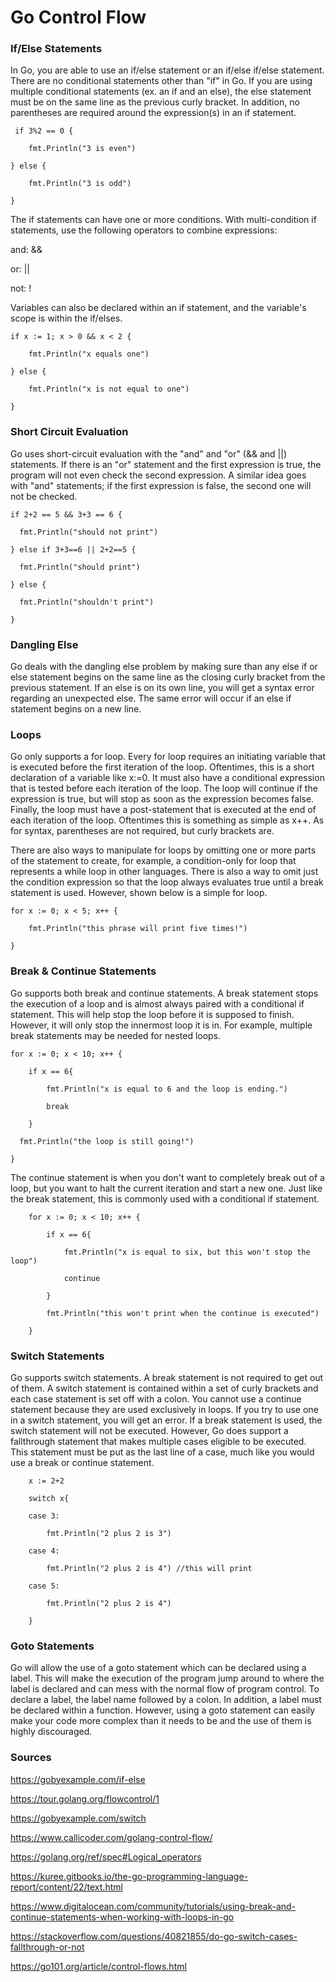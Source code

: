# Go Control Flow

### If/Else Statements
In Go, you are able to use an if/else statement or an if/else if/else statement. There are no conditional statements other than "if" in Go. If you are using multiple conditional statements (ex. an if and an else), the else statement must be on the same line as the previous curly bracket. In addition, no parentheses are required around the expression(s) in an if statement.   

```
 if 3%2 == 0 {
  
	fmt.Println("3 is even")
    
} else {
  
	fmt.Println("3 is odd")
    
}
```
  
The if statements can have one or more conditions. With multi-condition if statements, use the following operators to combine expressions:

and: &&

or: ||

not: !

Variables can also be declared within an if statement, and the variable's scope is within the if/elses.

```
if x := 1; x > 0 && x < 2 {

	fmt.Println("x equals one")
  
} else {

	fmt.Println("x is not equal to one")
  
}	
```

### Short Circuit Evaluation
Go uses short-circuit evaluation with the "and" and "or" (&& and ||) statements. If there is an "or" statement and the first expression is true, the program will not even check the second expression. A similar idea goes with "and" statements; if the first expression is false, the second one will not be checked. 

```
if 2+2 == 5 && 3+3 == 6 {
	
  fmt.Println("should not print")

} else if 3+3==6 || 2+2==5 {
	
  fmt.Println("should print")

} else {
	
  fmt.Println("shouldn't print")

}
```

### Dangling Else
Go deals with the dangling else problem by making sure than any else if or else statement begins on the same line as the closing curly bracket from the previous statement. If an else is on its own line, you will get a syntax error regarding an unexpected else. The same error will occur if an else if statement begins on a new line. 

### Loops
Go only supports a for loop. Every for loop requires an initiating variable that is executed before the first iteration of the loop. Oftentimes, this is a short declaration of a variable like x:=0. It must also have a conditional expression that is tested before each iteration of the loop. The loop will continue if the expression is true, but will stop as soon as the expression becomes false. Finally, the loop must have a post-statement that is executed at the end of each iteration of the loop. Oftentimes this is something as simple as x++. As for syntax, parentheses are not required, but curly brackets are. 

There are also ways to manipulate for loops by omitting one or more parts of the statement to create, for example, a condition-only for loop that represents a while loop in other languages. There is also a way to omit just the condition expression so that the loop always evaluates true until a break statement is used. However, shown below is a simple for loop. 

```
for x := 0; x < 5; x++ {

	fmt.Println("this phrase will print five times!")
    
}
```
  
### Break & Continue Statements
Go supports both break and continue statements. A break statement stops the execution of a loop and is almost always paired with a conditional if statement. This will help stop the loop before it is supposed to finish. However, it will only stop the innermost loop it is in. For example, multiple break statements may be needed for nested loops. 

```
for x := 0; x < 10; x++ {
  
	if x == 6{
    
		fmt.Println("x is equal to 6 and the loop is ending.")
      
		break
      
	}
    
  fmt.Println("the loop is still going!")
  
}
```
  
The continue statement is when you don't want to completely break out of a loop, but you want to halt the current iteration and start a new one. Just like the break statement, this is commonly used with a conditional if statement. 

```
	for x := 0; x < 10; x++ {
  
		if x == 6{
    
			fmt.Println("x is equal to six, but this won't stop the loop")
      
			continue
      
		}
    
		fmt.Println("this won't print when the continue is executed")
	
	}
```
  
### Switch Statements
Go supports switch statements. A break statement is not required to get out of them. A switch statement is contained within a set of curly brackets and each case statement is set off with a colon. You cannot use a continue statement because they are used exclusively in loops. If you try to use one in a switch statement, you will get an error. If a break statement is used, the switch statement will not be executed. However, Go does support a fallthrough statement that makes multiple cases eligible to be executed. This statement must be put as the last line of a case, much like you would use a break or continue statement. 

```
	x := 2+2
  
	switch x{
  
	case 3:
  
		fmt.Println("2 plus 2 is 3")
    
	case 4:
  
		fmt.Println("2 plus 2 is 4") //this will print
    
	case 5:
  
		fmt.Println("2 plus 2 is 4")
    
	}
```
  
### Goto Statements
Go will allow the use of a goto statement which can be declared using a label. This will make the execution of the program jump around to where the label is declared and can mess with the normal flow of program control. To declare a label, the label name followed by a colon. In addition, a label must be declared within a function. However, using a goto statement can easily make your code more complex than it needs to be and the use of them is highly discouraged. 

### Sources
https://gobyexample.com/if-else

https://tour.golang.org/flowcontrol/1

https://gobyexample.com/switch

https://www.callicoder.com/golang-control-flow/

https://golang.org/ref/spec#Logical_operators

https://kuree.gitbooks.io/the-go-programming-language-report/content/22/text.html

https://www.digitalocean.com/community/tutorials/using-break-and-continue-statements-when-working-with-loops-in-go

https://stackoverflow.com/questions/40821855/do-go-switch-cases-fallthrough-or-not

https://go101.org/article/control-flows.html









